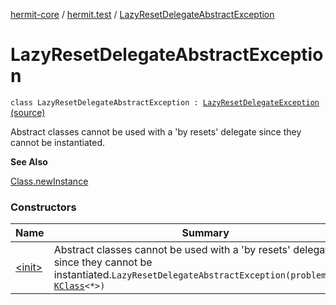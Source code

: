 [hermit-core](../../index.md) / [hermit.test](../index.md) / [LazyResetDelegateAbstractException](./index.md)

# LazyResetDelegateAbstractException

`class LazyResetDelegateAbstractException : `[`LazyResetDelegateException`](../-lazy-reset-delegate-exception/index.md) [(source)](https://github.com/RBusarow/AutoReset/tree/master/hermit-core/src/main/kotlin/hermit/test/LazyResets.kt#L99)

Abstract classes cannot be used with a 'by resets' delegate since they cannot be instantiated.

**See Also**

[Class.newInstance](https://docs.oracle.com/javase/6/docs/api/java/lang/Class.html#newInstance())

### Constructors

| Name | Summary |
|---|---|
| [&lt;init&gt;](-init-.md) | Abstract classes cannot be used with a 'by resets' delegate since they cannot be instantiated.`LazyResetDelegateAbstractException(problemClass: `[`KClass`](https://kotlinlang.org/api/latest/jvm/stdlib/kotlin.reflect/-k-class/index.html)`<*>)` |

